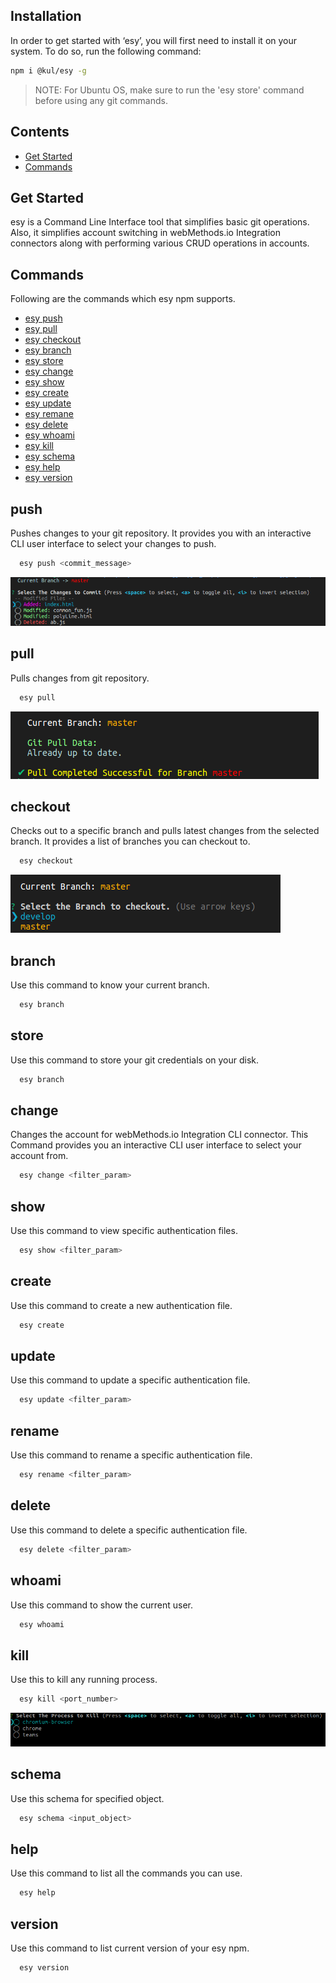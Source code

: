 ## Installation
In order to get started with ‘esy’, you will first need to install it on your system. To do so, run the following command:
``` bash
npm i @kul/esy -g
```

>NOTE: For Ubuntu OS, make sure to run the 'esy store' command before using any git commands.

## Contents
- [Get Started](#get-started)
- [Commands](#commands)
<!-- - [Guide to create a Connector](https://docs.webmethods.io/developer-guide/connector-builder) -->

## Get Started
esy is a Command Line Interface tool that simplifies basic git operations. Also, it simplifies account switching in webMethods.io Integration connectors along with performing various CRUD operations in accounts.

## Commands
Following are the commands which esy npm supports.

- [esy push](#push)
- [esy pull](#pull)
- [esy checkout](#checkout)
- [esy branch](#branch)
- [esy store](#store)
- [esy change](#change)
- [esy show](#show)
- [esy create](#create)
- [esy update](#update)
- [esy remane](#rename)
- [esy delete](#delete)
- [esy whoami](#whoami)
- [esy kill](#kill)
- [esy schema](#schema)
- [esy help](#help)
- [esy version](#version)



## push
Pushes changes to your git repository. It provides you with an interactive CLI user interface to select your changes to push.
``` bash
  esy push <commit_message>
```
![Push](https://github.com/kul-kus/esy/blob/master/Images/push.png?raw=true)

## pull
Pulls changes from git repository.
``` bash
  esy pull
```
![Pull](https://github.com/kul-kus/esy/blob/master/Images/pull.png?raw=true)


## checkout
Checks out to a specific branch and pulls latest changes from the selected branch. It provides a list of branches you can checkout to.
``` bash
  esy checkout 
```
![Checkout](https://github.com/kul-kus/esy/blob/master/Images/checkout.png?raw=true)


## branch
Use this command to know your current branch.
``` bash
  esy branch 
```

## store
Use this command to store your git credentials on your disk.
``` bash
  esy branch 
```

## change
Changes the account for webMethods.io Integration CLI connector.
This Command provides you an interactive CLI user interface to select your account from.
``` bash
  esy change <filter_param>
```

## show
Use this command to view specific authentication files.
``` bash
  esy show <filter_param>
```
## create
Use this command to create a new authentication file.
``` bash
  esy create
```
## update
Use this command to update a specific authentication file.
``` bash
  esy update <filter_param>
```

## rename
Use this command to rename a specific authentication file.
``` bash
  esy rename <filter_param>
```

## delete
Use this command to delete a specific authentication file.
``` bash
  esy delete <filter_param>
```

## whoami
Use this command to show the current user.
``` bash
  esy whoami
``` 
## kill
Use this to kill any running process.
``` bash
  esy kill <port_number>
```
![Checkout](https://github.com/kul-kus/esy/blob/master/Images/kill.png?raw=true)



## schema
Use this schema for specified object.
``` bash
  esy schema <input_object>
```

## help
Use this command to list all the commands you can use.
``` bash
  esy help
```

## version
Use this command to list current version of your esy npm.
``` bash
  esy version
```

<!-- ## Homepage
[github.com/kul-kus/esy#readme](https://github.com/kul-kus/esy#readme)

## Repository
[github.com/kul-kus/esy](https://github.com/kul-kus/esy) -->